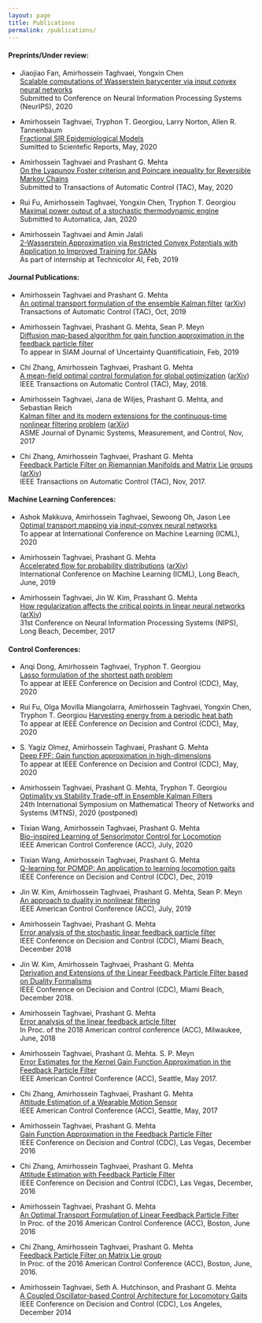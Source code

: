 ```yaml
---
layout: page
title: Publications
permalink: /publications/
---
```

#### Preprints/Under review:
- Jiaojiao Fan, Amirhossein Taghvaei, Yongxin Chen   
[Scalable computations of Wasserstein barycenter via input convex neural networks](https://arxiv.org/abs/2007.04462)  
Submitted to Conference on Neural Information Processing Systems (NeurIPS), 2020

- Amirhossein Taghvaei, Tryphon T. Georgiou, Larry Norton, Allen R. Tannenbaum     
[Fractional SIR Epidemiological Models](https://www.medrxiv.org/content/10.1101/2020.04.28.20083865v2)    
Sumitted to Scientefic Reports, May, 2020

- Amirhossein Taghvaei and Prashant G. Mehta     
[On the Lyapunov Foster criterion and Poincare inequality for Reversible Markov Chains](https://arxiv.org/abs/2005.08145)    
Submitted to Transactions of Automatic Control (TAC), May, 2020    

- Rui Fu, Amirhossein Taghvaei, Yongxin Chen, Tryphon T. Georgiou     
 [Maximal power output of a stochastic thermodynamic engine](https://arxiv.org/abs/2001.00979)   
  Submitted to Automatica, Jan, 2020

- Amirhossein Taghvaei and Amin Jalali    
 [2-Wasserstein Approximation via Restricted Convex Potentials with Application to Improved Training for GANs](https://arxiv.org/abs/1902.07197)     
 As part of internship at Technicolor AI, Feb, 2019   


#### Journal Publications:
- Amirhossein Taghvaei and Prashant G. Mehta    
 [An optimal transport formulation of the ensemble Kalman filter](https://ieeexplore.ieee.org/document/9163273) ([arXiv](https://arxiv.org/abs/1910.02338))        
  Transactions of Automatic Control (TAC), Oct, 2019


- Amirhossein Taghvaei, Prashant G. Mehta, Sean P. Meyn    
 [Diffusion map-based algorithm for gain function approximation in the feedback particle filter](https://arxiv.org/abs/1902.07263)     
 To appear in SIAM Journal of Uncertainty Quantificatioin, Feb, 2019

- Chi Zhang, Amirhossein Taghvaei, Prashant G. Mehta    
[A mean-field optimal control formulation for global optimization](https://ieeexplore.ieee.org/document/8353737) ([arXiv](https://arxiv.org/abs/1910.02338))       
IEEE Transactions on Automatic Control (TAC), May, 2018.   

- Amirhossein Taghvaei, Jana de Wiljes, Prashant G. Mehta, and Sebastian Reich     
[Kalman filter and its modern extensions for the continuous-time nonlinear filtering problem](http://dynamicsystems.asmedigitalcollection.asme.org/article.aspx?articleid=2653375) ([arXiv](https://arxiv.org/abs/1702.07241))   
ASME Journal of Dynamic Systems, Measurement, and Control, Nov, 2017

- Chi Zhang, Amirhossein Taghvaei, Prashant G. Mehta    
[Feedback Particle Filter on Riemannian Manifolds and Matrix Lie groups](https://ieeexplore.ieee.org/document/8100938) ([arXiv](https://arxiv.org/abs/1701.02416))       
IEEE Transactions on Automatic Control (TAC), Nov, 2017.   


#### Machine Learning Conferences:
- Ashok Makkuva, Amirhossein Taghvaei, Sewoong Oh, Jason Lee    
 [Optimal transport mapping via input-convex neural networks](https://arxiv.org/abs/1908.10962)         
 To appear at International Conference on Machine Learning (ICML), 2020


- Amirhossein Taghvaei, Prashant G. Mehta      
[Accelerated flow for probability distributions](http://proceedings.mlr.press/v97/taghvaei19a.html) ([arXiv](https://arxiv.org/abs/1901.03317))        
International Conference on Machine Learning (ICML), Long Beach, June, 2019 


- Amirhossein Taghvaei, Jin W. Kim, Prasshant G. Mehta       
[How regularization affects the critical points in linear neural networks](https://papers.nips.cc/paper/6844-how-regularization-affects-the-critical-points-in-linear-networks) ([arXiv](https://arxiv.org/abs/1709.09625))         
31st Conference on Neural Information Processing Systems (NIPS), Long Beach, December, 2017  


#### Control Conferences:
- Anqi Dong, Amirhossein Taghvaei, Tryphon T. Georgiou       
[Lasso formulation of the shortest path problem](https://arxiv.org/abs/2005.09152)       
To appear at IEEE Conference on Decision and Control (CDC), May, 2020

- Rui Fu, Olga Movilla Miangolarra, Amirhossein Taghvaei, Yongxin Chen, Tryphon T. Georgiou
[Harvesting energy from a periodic heat bath]()    
To appear at  IEEE Conference on Decision and Control (CDC), May, 2020

- S. Yagiz Olmez, Amirhossein Taghvaei, Prashant G. Mehta   
[Deep FPF: Gain function approximation in high-dimensions]()   
To appear at  IEEE Conference on Decision and Control (CDC), May, 2020

- Amirhossein Taghvaei, Prashant G. Mehta, Tryphon T. Georgiou      
[Optimality vs Stability Trade-off in Ensemble Kalman Filters]()      
24th International Symposium on Mathematical Theory of Networks and Systems (MTNS), 2020 (postponed)

- Tixian Wang, Amirhossein Taghvaei, Prashant G. Mehta       
[Bio-inspired Learning of Sensorimotor Control for Locomotion](https://ieeexplore.ieee.org/document/9147889)       
IEEE American Control Conference (ACC), July, 2020     

- Tixian Wang, Amirhossein Taghvaei, Prashant G. Mehta        
[Q-learning for POMDP: An application to learning locomotion gaits](https://ieeexplore.ieee.org/document/9030143)      
IEEE Conference on Decision and Control (CDC), Dec, 2019   
  
- Jin W. Kim, Amirhossein Taghvaei, Prashant G. Mehta, Sean P. Meyn        
[An approach to duality in nonlinear filtering](https://ieeexplore.ieee.org/document/8815136)       
IEEE American Control Conference (ACC), July, 2019   

- Amirhossein Taghvaei, Prashant G. Mehta       
[Error analysis of the stochastic linear feedback particle filter](https://ieeexplore.ieee.org/document/8619806)      
IEEE Conference on Decision and Control (CDC), Miami Beach, December 2018 

- Jin W. Kim, Amirhossein Taghvaei, Prashant G. Mehta      
[Derivation and Extensions of the Linear Feedback Particle Filter based on Duality Formalisms](https://ieeexplore.ieee.org/document/8618878)       
IEEE Conference on Decision and Control (CDC), Miami Beach, December 2018.    

- Amirhossein Taghvaei, Prashant G. Mehta      
[Error analysis of the linear feedback article filter](https://ieeexplore.ieee.org/document/8430867)      
In Proc. of the 2018 American control conference (ACC), Milwaukee, June, 2018    
 
- Amirhossein Taghvaei, Prashant G. Mehta. S. P. Meyn           
[Error Estimates for the Kernel Gain Function Approximation in the Feedback Particle Filter](https://ieeexplore.ieee.org/document/7963661)       
IEEE American Control Conference (ACC), Seattle, May 2017. 

- Chi Zhang, Amirhossein Taghvaei, Prashant G. Mehta      
[Attitude Estimation of a Wearable Motion Sensor](https://ieeexplore.ieee.org/document/7963660)       
IEEE American Control Conference (ACC), Seattle, May, 2017   

- Amirhossein Taghvaei, Prashant G. Mehta     
[Gain Function Approximation in the Feedback Particle Filter](https://ieeexplore.ieee.org/document/7799105)     
IEEE Conference on Decision and Control (CDC), Las Vegas, December 2016 

- Chi Zhang, Amirhossein Taghvaei, Prashant G. Mehta       
[Attitude Estimation with Feedback Particle Filter](https://ieeexplore.ieee.org/document/7799104)      
IEEE Conference on Decision and Control (CDC), Las Vegas, December, 2016    

- Amirhossein Taghvaei, Prashant G. Mehta       
[An Optimal Transport Formulation of Linear Feedback Particle Filter](https://ieeexplore.ieee.org/abstract/document/7525474)        
In Proc. of the 2016 American Control Conference (ACC), Boston, June 2016     

- Chi Zhang, Amirhossein Taghvaei, Prashant G. Mehta        
[Feedback Particle Filter on Matrix Lie group](https://ieeexplore.ieee.org/document/7525330)        
In Proc. of the 2016 American Control Conference (ACC), Boston, June, 2016.    

- Amirhossein Taghvaei, Seth A. Hutchinson, and Prashant G. Mehta       
[A Coupled Oscillator-based Control Architecture for Locomotory Gaits](https://ieeexplore.ieee.org/abstract/document/7039930)        
IEEE Conference on Decision and Control (CDC), Los Angeles, December 2014   
